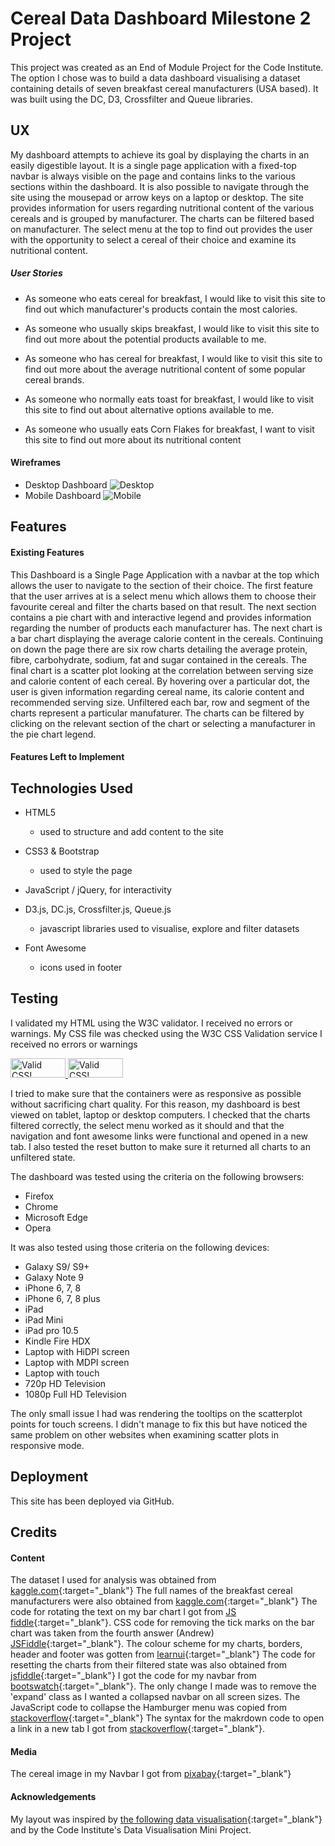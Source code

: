 # Cereal Data Dashboard Milestone 2 Project
This project was created as an End of Module Project for the Code Institute. The option I chose 
was to build a data dashboard visualising a dataset containing details of seven breakfast
cereal manufacturers (USA based). It was built using the DC, D3, Crossfilter and Queue libraries. 

## UX
My dashboard attempts to achieve its goal by displaying the charts in an easily digestible layout. It is a single
page application with a fixed-top navbar is always visible on the page and contains links to the various 
sections within the dashboard. 
It is also possible to navigate through the site using the mousepad or arrow keys on a laptop or desktop. The site
provides information for users regarding nutritional content of the various cereals and is grouped by manufacturer.
The charts can be filtered based on manufacturer. The select menu at the top to find out provides the user with
the opportunity to select a cereal of their choice and examine its nutritional content.

##### User Stories
* As someone who eats cereal for breakfast, I would like to visit this site to find out which manufacturer's
products contain the most calories.

* As someone who usually skips breakfast, I would like to visit this site to find out more about the 
potential products available to me.

* As someone who has cereal for breakfast, I would like to visit this site to find out more about the 
average nutritional content of some popular cereal brands.

* As someone who normally eats toast for breakfast, I would like to visit this site to find out about 
alternative options available to me.

* As someone who usually eats Corn Flakes for breakfast, I want to visit this site to find out more about 
its nutritional content

#### Wireframes

* Desktop Dashboard ![Desktop](static/wireframes/desktopView.jpg/)
* Mobile Dashboard ![Mobile](static/wireframes/mobileView.jpg/)

## Features

#### Existing Features

This Dashboard is a Single Page Application with a navbar at the top which allows the user to navigate to 
the section of their choice. The first feature that the user arrives at is a select menu which allows them
to choose their favourite cereal and filter the charts based on that result.
The next section contains a pie chart with and interactive legend and provides information regarding the number
of products each manufacturer has. The next chart is a bar chart displaying the average calorie content in the 
cereals. Continuing on down the page there are six row charts detailing the average protein, fibre, 
carbohydrate, sodium, fat and sugar contained in the cereals.
The final chart is a scatter plot looking at the correlation between serving size and calorie content of
each cereal. By hovering over a particular dot, the user is given information regarding cereal name, its calorie
content and recommended serving size. 
Unfiltered each bar, row and segment of the charts represent a particular manufaturer. The charts can be 
filtered by clicking on the relevant section of the chart or selecting a manufacturer in the
pie chart legend. 


#### Features Left to Implement

## Technologies Used
* HTML5
    * used to structure and add content to the site
* CSS3 & Bootstrap
    * used to style the page

* JavaScript / jQuery, for interactivity

* D3.js, DC.js, Crossfilter.js, Queue.js
    * javascript libraries used to visualise, explore and filter datasets

* Font Awesome
    * icons used in footer


## Testing
I validated my HTML using the W3C validator. I received no errors or warnings.
My CSS file was checked using the W3C CSS Validation service I received no errors or warnings 
<p>
    <a href="http://jigsaw.w3.org/css-validator/check/referer">
        <img style="border:0;width:88px;height:31px"
            src="http://jigsaw.w3.org/css-validator/images/vcss"
            alt="Valid CSS!" />
    </a>
<a href="http://jigsaw.w3.org/css-validator/check/referer">
    <img style="border:0;width:88px;height:31px"
        src="http://jigsaw.w3.org/css-validator/images/vcss-blue"
        alt="Valid CSS!" />
    </a>
</p>

I tried to make sure that the containers were as responsive as possible without sacrificing chart quality. 
For this reason, my dashboard is best viewed on tablet, laptop or desktop computers. I checked that the charts 
filtered correctly, the select menu worked as it should and that the navigation and font awesome links were 
functional and opened in a new tab. I also tested the reset button to make sure it returned all charts to an 
unfiltered state. 

The dashboard was tested using the criteria on the following browsers:
* Firefox
* Chrome
* Microsoft Edge
* Opera


It was also tested using those criteria on the following devices: 
* Galaxy S9/ S9+ 
* Galaxy Note 9 
* iPhone 6, 7, 8
* iPhone 6, 7, 8 plus 
* iPad
* iPad Mini
* iPad pro 10.5 
* Kindle Fire HDX
* Laptop with HiDPI screen
* Laptop with MDPI screen
* Laptop with touch
* 720p HD Television
* 1080p Full HD Television

The only small issue I had was rendering the tooltips on the scatterplot points for touch screens. I didn't
manage to fix this but have noticed the same problem on other websites when examining scatter plots in 
responsive mode. 

## Deployment
This site has been deployed via GitHub.

## Credits

#### Content
The dataset I used for analysis was obtained from [kaggle.com](https://www.kaggle.com/crawford/80-cereals/){:target="_blank"}
The full names of the breakfast cereal manufacturers were also obtained from
[kaggle.com](https://www.kaggle.com/jeandsantos/breakfast-cereals-data-analysis-and-clustering){:target="_blank"}
The code for rotating the text on my bar chart I got from [JS fiddle](https://jsfiddle.net/geotheory/mvhtqu17/){:target="_blank"}.
CSS code for removing the tick marks on the bar chart was taken from the fourth answer (Andrew) [JSFiddle](https://github.com/c3js/c3/issues/876){:target="_blank"}.
The colour scheme for my charts, borders, header and footer was gotten from 
[learnui](https://learnui.design/tools/data-color-picker.html#palette){:target="_blank"}
The code for resetting the charts from their filtered state was also obtained from [jsfiddle](http://jsfiddle.net/gordonwoodhull/yu1swf2x/1/){:target="_blank"}
I got the code for my navbar from [bootswatch](https://bootswatch.com/pulse/){:target="_blank"}. The only change I made was to
remove the 'expand' class as I wanted a collapsed navbar on all screen sizes.
The JavaScript code to collapse the Hamburger menu was copied from [stackoverflow](https://stackoverflow.com/questions/16877429/twitter-bootstrap-mobile-nav-hide-menu-after-clicking-menu-link){:target="_blank"}
The syntax for the makrdown code to open a link in a new tab I got from [stackoverflow](https://stackoverflow.com/questions/4425198/can-i-create-links-with-target-blank-in-markdown){:target="_blank"}.
#### Media
The cereal image in my Navbar I got from [pixabay](https://pixabay.com/en/cereal-breakfast-milk-bowl-healthy-32149/){:target="_blank"}

#### Acknowledgements
My layout was inspired by [the following data visualisation](http://amberonrails.com/cereal-visualization/){:target="_blank"}
and by the Code Institute's Data Visualisation Mini Project.


